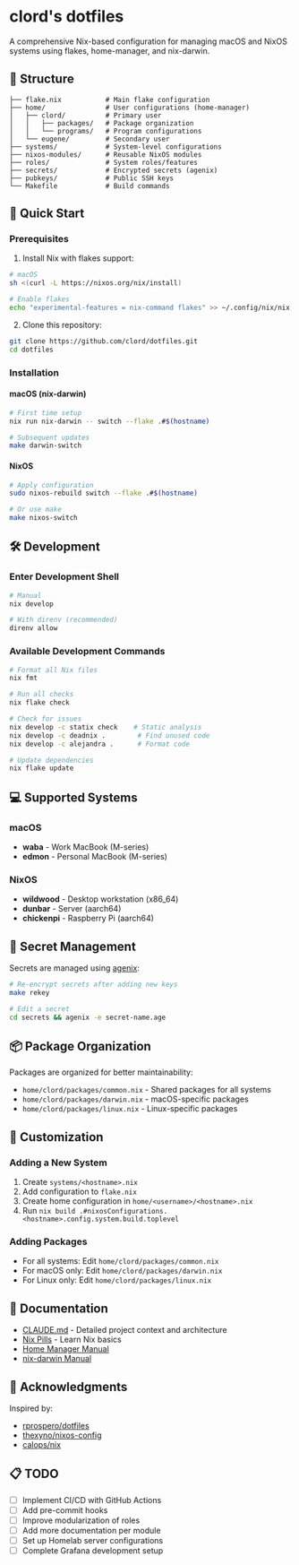 # clord's dotfiles

A comprehensive Nix-based configuration for managing macOS and NixOS systems using flakes, home-manager, and nix-darwin.

## 📁 Structure

```
├── flake.nix           # Main flake configuration
├── home/               # User configurations (home-manager)
│   ├── clord/          # Primary user
│   │   ├── packages/   # Package organization
│   │   └── programs/   # Program configurations
│   └── eugene/         # Secondary user
├── systems/            # System-level configurations
├── nixos-modules/      # Reusable NixOS modules
├── roles/              # System roles/features
├── secrets/            # Encrypted secrets (agenix)
├── pubkeys/            # Public SSH keys
└── Makefile            # Build commands
```

## 🚀 Quick Start

### Prerequisites

1. Install Nix with flakes support:
```bash
# macOS
sh <(curl -L https://nixos.org/nix/install)

# Enable flakes
echo "experimental-features = nix-command flakes" >> ~/.config/nix/nix.conf
```

2. Clone this repository:
```bash
git clone https://github.com/clord/dotfiles.git
cd dotfiles
```

### Installation

#### macOS (nix-darwin)
```bash
# First time setup
nix run nix-darwin -- switch --flake .#$(hostname)

# Subsequent updates
make darwin-switch
```

#### NixOS
```bash
# Apply configuration
sudo nixos-rebuild switch --flake .#$(hostname)

# Or use make
make nixos-switch
```

## 🛠️ Development

### Enter Development Shell
```bash
# Manual
nix develop

# With direnv (recommended)
direnv allow
```

### Available Development Commands
```bash
# Format all Nix files
nix fmt

# Run all checks
nix flake check

# Check for issues
nix develop -c statix check    # Static analysis
nix develop -c deadnix .        # Find unused code
nix develop -c alejandra .      # Format code

# Update dependencies
nix flake update
```

## 💻 Supported Systems

### macOS
- **waba** - Work MacBook (M-series)
- **edmon** - Personal MacBook (M-series)

### NixOS
- **wildwood** - Desktop workstation (x86_64)
- **dunbar** - Server (aarch64)
- **chickenpi** - Raspberry Pi (aarch64)

## 🔑 Secret Management

Secrets are managed using [agenix](https://github.com/ryantm/agenix):

```bash
# Re-encrypt secrets after adding new keys
make rekey

# Edit a secret
cd secrets && agenix -e secret-name.age
```

## 📦 Package Organization

Packages are organized for better maintainability:
- `home/clord/packages/common.nix` - Shared packages for all systems
- `home/clord/packages/darwin.nix` - macOS-specific packages
- `home/clord/packages/linux.nix` - Linux-specific packages

## 🔧 Customization

### Adding a New System
1. Create `systems/<hostname>.nix`
2. Add configuration to `flake.nix`
3. Create home configuration in `home/<username>/<hostname>.nix`
4. Run `nix build .#nixosConfigurations.<hostname>.config.system.build.toplevel`

### Adding Packages
- For all systems: Edit `home/clord/packages/common.nix`
- For macOS only: Edit `home/clord/packages/darwin.nix`
- For Linux only: Edit `home/clord/packages/linux.nix`

## 📝 Documentation

- [CLAUDE.md](./CLAUDE.md) - Detailed project context and architecture
- [Nix Pills](https://nixos.org/guides/nix-pills/) - Learn Nix basics
- [Home Manager Manual](https://nix-community.github.io/home-manager/)
- [nix-darwin Manual](https://daiderd.com/nix-darwin/manual/)

## 🤝 Acknowledgments

Inspired by:
- [rprospero/dotfiles](https://gitlab.com/rprospero/dotfiles/)
- [thexyno/nixos-config](https://github.com/thexyno/nixos-config)
- [calops/nix](https://github.com/calops/nix)

## 📋 TODO

- [ ] Implement CI/CD with GitHub Actions
- [ ] Add pre-commit hooks
- [ ] Improve modularization of roles
- [ ] Add more documentation per module
- [ ] Set up Homelab server configurations
- [ ] Complete Grafana development setup
